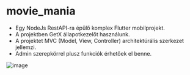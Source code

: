 # movie_mania

- Egy NodeJs RestAPI-ra épülő komplex Flutter mobilprojekt.
- A projektben GetX állapotkezelőt használunk.
- A projektet MVC (Model, View, Controller) architektúrális szerkezet jellemzi.
- Admin szerepkörrel plusz funkciók érhetőek el benne.

![image](https://github.com/vellt/movie_mania_flutter_getx/assets/61885011/4ffae4ee-1670-4b3f-836b-b8fa604a868d)
